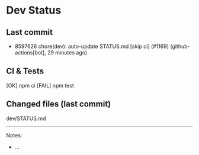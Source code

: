 # Dev Status

## Last commit
- 8597626 chore(dev): auto-update STATUS.md [skip ci] (#1169) (github-actions[bot], 29 minutes ago)
## CI & Tests
[OK] npm ci
[FAIL] npm test

## Changed files (last commit)
dev/STATUS.md

---
Notes:
- ...
